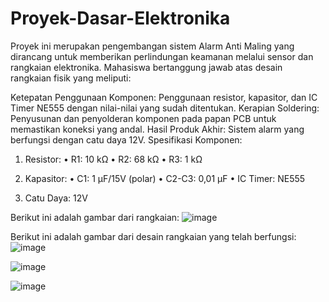 # Proyek-Dasar-Elektronika

Proyek ini merupakan pengembangan sistem Alarm Anti Maling yang dirancang untuk memberikan perlindungan keamanan melalui sensor dan rangkaian elektronika. Mahasiswa bertanggung jawab atas desain rangkaian fisik yang meliputi:

Ketepatan Penggunaan Komponen: Penggunaan resistor, kapasitor, dan IC Timer NE555 dengan nilai-nilai yang sudah ditentukan.
Kerapian Soldering: Penyusunan dan penyolderan komponen pada papan PCB untuk memastikan koneksi yang andal.
Hasil Produk Akhir: Sistem alarm yang berfungsi dengan catu daya 12V.
Spesifikasi Komponen:

1.	Resistor:
•	R1: 10 kΩ
•	R2: 68 kΩ
•	R3: 1 kΩ

2.	Kapasitor:
•	C1: 1 µF/15V (polar)
•	C2-C3: 0,01 µF
•	IC Timer: NE555

3.	Catu Daya: 12V

Berikut ini adalah gambar dari rangkaian:
![image](https://github.com/user-attachments/assets/3195c303-fa01-4873-8bf8-a230e2c1aba1)

Berikut ini adalah gambar dari desain rangkaian yang telah berfungsi:
![image](https://github.com/user-attachments/assets/481462fc-19fd-4587-bf02-3f9f341a63b3)

![image](https://github.com/user-attachments/assets/72ea1e5e-ce93-4bae-a2f2-031069578edd)

![image](https://github.com/user-attachments/assets/c3358815-80ac-4be2-b68e-c452cfb4f3e7)








